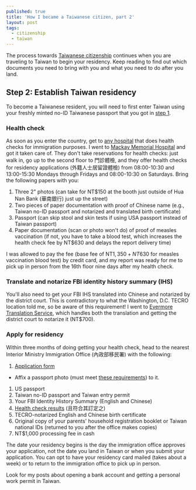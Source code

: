 ```yaml
---
published: true
title: 'How I became a Taiwanese citizen, part 2'
layout: post
tags:
  - citizenship
  - taiwan
---
```

The process towards [Taiwanese citizenship][permalink-tw-part1] continues when you are traveling to Taiwan to begin your residency. Keep reading to find out which documents you need to bring with you and what you need to do after you land.

<!--more-->

## Step 2: Establish Taiwan residency

To become a Taiwanese resident, you will need to first enter Taiwan using your freshly minted no-ID Taiwanese passport that you got in [step 1][permalink-tw-part1].

### Health check

As soon as you enter the country, get to [any hospital][health-check-hospitals] that does health checks for immigration purposes. I went to [Mackay Memorial Hospital][mackay-memorial-hospital] and got it taken care of. They don't take reservations for health checks: just walk in, go up to the second floor to 門診體檢, and they offer health checks for residency applications (外籍人士居留證體檢) from 08:00-10:30 and 13:00-15:30 Mondays through Fridays and 08:00-10:30 on Saturdays. Bring the following papers with you:

1. Three 2" photos (can take for NT$150 at the booth just outside of Hua Nan Bank (華南銀行) just up the street)
1. Two pieces of paper documentation with proof of Chinese name (e.g., Taiwan no-ID passport and notarized and translated birth certificate)
1. Passport (can skip stool and skin tests if using USA passport instead of Taiwan passport)
1. Paper documentation (scan or photo won't do) of proof of measles vaccination (if not, you have to take a blood test, which increases the health check fee by NT$630 and delays the report delivery time)

I was allowed to pay the fee (base fee of NT$1,350 + NT$630 for measles vaccination blood test) by credit card, and my report was ready for me to pick up in person from the 16th floor nine days after my health check.

### Translate and notarize FBI identity history summary (IHS)

You'll also need to get your FBI IHS translated into Chinese and notarized by the district court. This is contradictory to what the Washington, D.C. TECRO location told me, so be aware of this requirement! I went to [Evermore Translation Service](http://www.evermore.com.tw/), which handles both the translation and getting the district court to notarize it (NT$700).

### Apply for residency

Within three months of doing getting your health check, head to the nearest Interior Ministry Immigration Office (內政部移民署) with the following:

1. [Application form][residency-application]
  * Affix a passport photo (must meet [these requirements][passport-photo-requirements]) to it.
1. US passport
1. Taiwan no-ID passport and Taiwan entry permit
1. Your FBI Identity History Summary (English and Chinese)
1. [Health check results](http://www.immigration.gov.tw/public/Data/232014221329.pdf) (且符合其訂定之)
1. TECRO-notarized English and Chinese birth certificate
1. Original copy of your parents' household registration booklet or Taiwan national IDs (returned to you after the office makes copies)
1. NT$1,000 processing fee in cash

The date your residency begins is the day the immigration office approves your application, not the date you land in Taiwan or when you submit your application. You can opt to have your residency card mailed (takes about a week) or to return to the immigration office to pick up in person.

Look for my posts about opening a bank account and getting a personal work permit in Taiwan.

[permalink-tw-part1]: /how-i-became-a-taiwanese-citizen-part-1/
[health-check-hospitals]: https://www.cdc.gov.tw/english/info.aspx?treeid=e79c7a9e1e9b1cdf&nowtreeid=11a5b455c34bb13d&tid=3A55BC8972235072
[mackay-memorial-hospital]: http://eng.mmh.org.tw/dnn/
[residency-application]: https://www.immigration.gov.tw/ct.asp?xitem=1088227&ctNode=30067&mp=1
[passport-photo-requirements]: http://maintain.taiwanembassy.org/ph_en/wp-content/uploads/sites/76/2014/03/432016222671.jpg